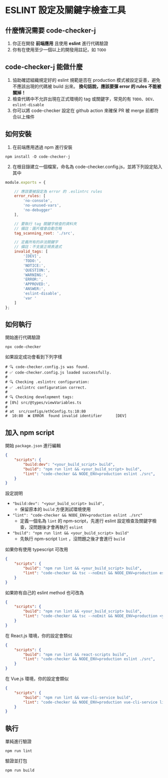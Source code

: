 # ESLINT 設定及關鍵字檢查工具

## 什麼情況需要 code-checker-j
1. 你正在開發 **前端應用** 且使用 **eslint** 進行代碼驗證
2. 你有在使用至少一個以上的開發用註記，如 `TODO`

## code-checker-j 能做什麼
1. 協助確認組織規定好的 eslint 規範是否在 production 模式被設定妥善，避免不應該出現的代碼被 build 出來。 **換句話說，應該要彈 error 的 rules 不能被關掉！**
2. 檢查代碼中不允許出現在正式環境的 tag 或關鍵字，常見的有 `TODO`、`DEV`、`eslint-disable`
3. 你可以將 code-checker 設定在 github action 來確保 PR 被 merge 前都符合以上條件

## 如何安裝
1. 在前端應用透過 npm 進行安裝
```shell
npm install -D code-checker-j
```
2. 在根目錄建立一個檔案，命名為 code-checker.config.js，並將下列設定貼入其中
```js
module.exports = {

    // 應該要被設定為 error 的 .eslintrc rules
    error_rules: [
        'no-console',
        'no-unused-vars',
        'no-debugger'
    ],

    // 要執行 tag 關鍵字檢查的資料夾
    // 備註：圖片檔會自動忽略
    tag_scanning_root: './src',

    // 定義所有的非法關鍵字
    // 備註：不支援正規表達式
    invalid_tags: [
        '[DEV]',
        'TODO:',
        'NOTICE:',
        'QUESTION:',
        'WARNING:',
        'ERROR:',
        'APPROVED:',
        'ANSWER:',
        'eslint-disable',
        'var '
    ]
};
```

## 如何執行
開始進行代碼驗證
```shell
npx code-checker
```
如果設定成功會看到下列字樣
```shell
# 🔍 code-checker.config.js was found.
# ✅ code-checker.config.js loaded successfully.
#
# 🔍 Checking .eslintrc configuration:
# ✅ .eslintrc configuration correct.
#
# 🔍 Checking development tags:
# [8%] src/@types/viewVariables.ts
#
# at  src/configs/ethConfig.ts:10:80
#  10:80  ❌ ERROR  found invalid identifier      [DEV]
```

## 加入 npm script
開始 `package.json` 進行編輯
```json
{
    "scripts": {
        "build:dev": "<your_build_script> build",
        "build": "npm run lint && <your_build_script> build",
        "lint": "code-checker && NODE_ENV=production eslint ./src",
    }
}
```
設定說明
- `"build:dev": "<your_build_script> build",`
    - 保留原本的 `build` 方便測試環境使用
- `"lint": "code-checker && NODE_ENV=production eslint ./src"`
    - 定義一個名為 `lint` 的 npm-script，先進行 eslint 設定檢查及關鍵字檢查，沒問題後才會再執行 `eslint`
- `"build": "npm run lint && <your_build_script> build"`
    - 先執行 npm-script `lint` ，沒問題之後才會進行 `build`

如果你有使用 typescript 可改用
```json
{
    "scripts": {
        "build": "npm run lint && <your_build_script> build",
        "lint": "code-checker && tsc --noEmit && NODE_ENV=production eslint ./src",
    }
}
```
如果妳有自己的 eslint method 也可改為
```json
{
    "scripts": {
        "build": "npm run lint && <your_build_script> build",
        "lint": "code-checker && tsc --noEmit && NODE_ENV=production <your_lint_script>",
    }
}
```
在 React.js 環境，你的設定會類似
```json
{
    "scripts": {
        "build": "npm run lint && react-scripts build",
        "lint": "code-checker && NODE_ENV=production eslint ./src",
    }
}
```
在 Vue.js 環境，你的設定會類似
```json
{
    "scripts": {
        "build": "npm run lint && vue-cli-service build",
        "lint": "code-checker && NODE_ENV=production vue-cli-service lint"
    }
}
```

## 執行
單純進行驗證
```shell
npm run lint
```
驗證並打包
```shell
npm run build
```